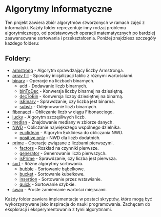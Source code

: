 # Algorytmy Informatyczne

Ten projekt zawiera zbiór algorytmów stworzonych w ramach zajęć z informatyki. Każdy folder reprezentuje inny rodzaj problemu algorytmicznego, od podstawowych operacji matematycznych po bardziej zaawansowane sortowania i przekształcenia. Poniżej znajdziesz szczegóły każdego folderu:

## Foldery:

- [armstrong](./armstrong) - Algorytm sprawdzający liczby Armstronga.
- [array fill](./array%20fill) - Sposoby inicjalizacji tablic z różnymi wartościami.
- [binary](./binary) - Operacje na liczbach binarnych.
  - [add](./binary/add) - Dodawanie liczb binarnych.
  - [binToDec](./binary/binToDec) - Konwersja liczby binarnej na dziesiętną.
  - [decToBin](./binary/decToBin) - Konwersja liczby dziesiętnej na binarną.
  - [isBinary](./binary/isBinary) - Sprawdzanie, czy liczba jest binarna.
  - [substr](./binary/substr) - Odejmowanie liczb binarnych.
- [fibonacci](./fibonacci) - Obliczanie liczb w ciągu Fibonacciego.
- [lucky](./lucky) - Algorytm szczęśliwych liczb.
- [median](./median) - Znajdowanie mediany w zbiorze danych.
- [NWD](./NWD) - Obliczanie największego wspólnego dzielnika.
  - [euclidean](./NWD/euclidean) - Algorytm Euklidesa do obliczania NWD.
  - [positive only](./NWD/positive%20only) - NWD dla liczb dodatnich.
- [prime](./prime) - Operacje związane z liczbami pierwszymi.
  - [factors](./prime/factors) - Rozkład na czynniki pierwsze.
  - [generator](./prime/generator) - Generowanie liczb pierwszych.
  - [isPrime](./prime/isPrime) - Sprawdzanie, czy liczba jest pierwsza.
- [sort](./sort) - Różne algorytmy sortowania.
  - [bubble](./sort/bubble) - Sortowanie bąbelkowe.
  - [bucket](./sort/bucket) - Sortowanie kubełkowe.
  - [insertion](./sort/insertion) - Sortowanie przez wstawianie.
  - [quick](./sort/quick) - Sortowanie szybkie.
- [swap](./swap) - Proste zamienianie wartości miejscami.

Każdy folder zawiera implementacje w postaci skryptów, które mogą być wykorzystywane jako inspiracja do nauki programowania. Zachęcam do eksploracji i eksperymentowania z tymi algorytmami.
